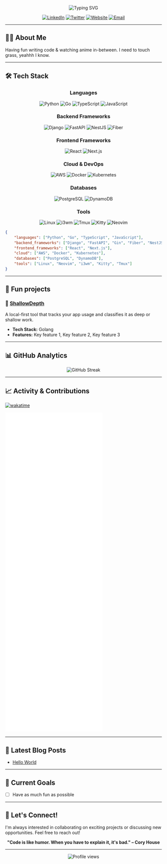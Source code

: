 <div align="center">
  <img src="https://readme-typing-svg.demolab.com?font=Fira+Code&weight=600&size=28&duration=4000&pause=1000&color=BD93F9&center=true&vCenter=true&random=false&width=435&lines=Hi+there%2C+I'm+Gabriel+%F0%9F%91%8B;Full-Stack+Developer+%F0%9F%92%BB;Cloud+Engineer+%E2%98%81%EF%B8%8F;Having+Fun+%F0%9F%9A%80" alt="Typing SVG" />
</div>

<div align="center">
  
  [![LinkedIn](https://img.shields.io/badge/LinkedIn-0077B5?style=for-the-badge&logo=linkedin&logoColor=white)](https://www.linkedin.com/in/gabrielrockson/)
  [![Twitter](https://img.shields.io/badge/Twitter-1DA1F2?style=for-the-badge&logo=twitter&logoColor=white)](https://twitter.com/gabrielrockson_)
  [![Website](https://img.shields.io/badge/Website-FF7139?style=for-the-badge&logo=firefox&logoColor=white)](https://www.gabrielrockson.com)
  [![Email](https://img.shields.io/badge/Email-D14836?style=for-the-badge&logo=gmail&logoColor=white)](mailto:contact@gabrielrockson.com)

</div>

---

## 👨‍💻 About Me

Having fun writing code & watching anime in-between. I need to touch grass, yeahhh I know.

---

## 🛠️ Tech Stack

<div align="center">

### Languages
![Python](https://img.shields.io/badge/Python-3776AB?style=for-the-badge&logo=python&logoColor=white)
![Go](https://img.shields.io/badge/Go-00ADD8?style=for-the-badge&logo=go&logoColor=white)
![TypeScript](https://img.shields.io/badge/TypeScript-007ACC?style=for-the-badge&logo=typescript&logoColor=white)
![JavaScript](https://img.shields.io/badge/JavaScript-F7DF1E?style=for-the-badge&logo=javascript&logoColor=black)

### Backend Frameworks
![Django](https://img.shields.io/badge/Django-092E20?style=for-the-badge&logo=django&logoColor=white)
![FastAPI](https://img.shields.io/badge/FastAPI-005571?style=for-the-badge&logo=fastapi)
![NestJS](https://img.shields.io/badge/nestjs-E0234E?style=for-the-badge&logo=nestjs&logoColor=white)
![Fiber](https://img.shields.io/badge/Fiber-00ADD8?style=for-the-badge&logo=go&logoColor=white)

### Frontend Frameworks
![React](https://img.shields.io/badge/React-20232A?style=for-the-badge&logo=react&logoColor=61DAFB)
![Next.js](https://img.shields.io/badge/Next-black?style=for-the-badge&logo=next.js&logoColor=white)

### Cloud & DevOps
![AWS](https://img.shields.io/badge/Amazon_AWS-232F3E?style=for-the-badge&logo=amazon-aws&logoColor=white)
![Docker](https://img.shields.io/badge/docker-%230db7ed.svg?style=for-the-badge&logo=docker&logoColor=white)
![Kubernetes](https://img.shields.io/badge/kubernetes-%23326ce5.svg?style=for-the-badge&logo=kubernetes&logoColor=white)

### Databases
![PostgreSQL](https://img.shields.io/badge/PostgreSQL-316192?style=for-the-badge&logo=postgresql&logoColor=white)
![DynamoDB](https://img.shields.io/badge/Amazon%20DynamoDB-4053D6?style=for-the-badge&logo=Amazon%20DynamoDB&logoColor=white)

### Tools
![Linux](https://img.shields.io/badge/Linux-FCC624?style=for-the-badge&logo=linux&logoColor=black)
![i3wm](https://img.shields.io/badge/i3wm-1e88e5?style=for-the-badge&logo=i3&logoColor=white)
![Tmux](https://img.shields.io/badge/tmux-1BB91F?style=for-the-badge&logo=tmux&logoColor=white)
![Kitty](https://img.shields.io/badge/Kitty-000000?style=for-the-badge&logo=gnome-terminal&logoColor=white)
![Neovim](https://img.shields.io/badge/NeoVim-%2357A143.svg?&style=for-the-badge&logo=neovim&logoColor=white)

</div>

```json
{
    "languages": ["Python", "Go", "TypeScript", "JavaScript"],
    "backend_frameworks": ["Django", "FastAPI", "Gin", "Fiber", "NestJS"],
    "frontend_frameworks": ["React", "Next.js"],
    "cloud": ["AWS", "Docker", "Kubernetes"],
    "databases": ["PostgreSQL", "DynamoDB"],
    "tools": ["Linux", "Neovim", "i3wm", "Kitty", "Tmux"]
}
```

---

## 🚀 Fun projects

### 🌟 [ShallowDepth](https://github.com/Gabriel-Rockson/shallowdepth)
A local-first tool that tracks your app usage and classifies it as deep or shallow work.
- **Tech Stack:** Golang
- **Features:** Key feature 1, Key feature 2, Key feature 3

---

## 📊 GitHub Analytics

<div align="center">

  ![GitHub Streak](https://streak-stats.demolab.com/?user=Gabriel-Rockson&theme=dracula&hide_border=true&background=0D1117)

</div>

---

## 📈 Activity & Contributions

[![wakatime](https://wakatime.com/badge/user/b7bf4d25-9b24-4610-a436-b47f6fc047d1.svg)](https://wakatime.com/@b7bf4d25-9b24-4610-a436-b47f6fc047d1)

<picture>
  <img src="/github-metrics.svg" alt="Core Metrics">
</picture>

---

## 📝 Latest Blog Posts

<!-- BLOG-POST-LIST:START -->
- [Hello World](https://www.gabrielrockson.com/blog/hello-world)
<!-- BLOG-POST-LIST:END -->

---

## 🎯 Current Goals

- [ ] Have as much fun as possible

---

## 🤝 Let's Connect!

I'm always interested in collaborating on exciting projects or discussing new opportunities. Feel free to reach out!

<div align="center">
  
  **"Code is like humor. When you have to explain it, it's bad." – Cory House**
  
</div>

---

<div align="center">
  <img src="https://komarev.com/ghpvc/?username=Gabriel-Rockson&color=blueviolet&style=flat-square&label=Profile+Views" alt="Profile views" />
</div>
